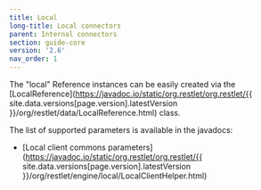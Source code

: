 ```yaml
---
title: Local
long-title: Local connectors
parent: Internal connectors
section: guide-core
version: '2.6'
nav_order: 1
---
```

The "local" Reference instances can be easily created via the
[LocalReference](https://javadoc.io/static/org.restlet/org.restlet/{{ site.data.versions[page.version].latestVersion }}/org/restlet/data/LocalReference.html)
class.

The list of supported parameters is available in the javadocs:

-   [Local client commons
    parameters](https://javadoc.io/static/org.restlet/org.restlet/{{ site.data.versions[page.version].latestVersion }}/org/restlet/engine/local/LocalClientHelper.html)
